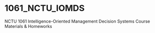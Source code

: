 # 1061_NCTU_IOMDS
NCTU 1061 Intelligence-Oriented Management Decision Systems Course Materials &amp; Homeworks 
